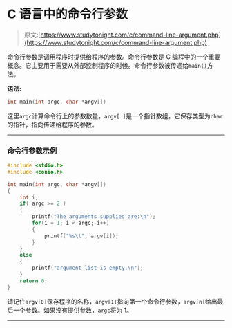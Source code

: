 # C 语言中的命令行参数

> 原文:[https://www.studytonight.com/c/command-line-argument.php](https://www.studytonight.com/c/command-line-argument.php)

命令行参数是调用程序时提供给程序的参数。命令行参数是 C 编程中的一个重要概念。它主要用于需要从外部控制程序的时候。命令行参数被传递给`main()`方法。

**语法:**

```cpp
int main(int argc, char *argv[])
```

这里`argc`计算命令行上的参数数量，`argv[ ]`是一个指针数组，它保存类型为`char`的指针，指向传递给程序的参数。

* * *

### 命令行参数示例

```cpp
#include <stdio.h>
#include <conio.h>

int main(int argc, char *argv[])
{
    int i;
    if( argc >= 2 )
    {
        printf("The arguments supplied are:\n");
        for(i = 1; i < argc; i++)
        {
            printf("%s\t", argv[i]);
        }
    }
    else
    {
        printf("argument list is empty.\n");
    }
    return 0;
}
```

请记住`argv[0]`保存程序的名称，`argv[1]`指向第一个命令行参数，`argv[n]`给出最后一个参数。如果没有提供参数，`argc`将为 1。

* * *
